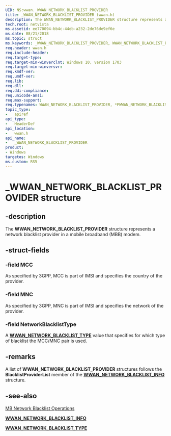 ```yaml
---
UID: NS:wwan._WWAN_NETWORK_BLACKLIST_PROVIDER
title: _WWAN_NETWORK_BLACKLIST_PROVIDER (wwan.h)
description: The WWAN_NETWORK_BLACKLIST_PROVIDER structure represents a network blacklist provider in a mobile broadband (MBB) modem.
tech.root: netvista
ms.assetid: ee770094-bb4c-44eb-a232-2de76de9ef6e
ms.date: 08/21/2018
ms.topic: struct
ms.keywords: _WWAN_NETWORK_BLACKLIST_PROVIDER, WWAN_NETWORK_BLACKLIST_PROVIDER, *PWWAN_NETWORK_BLACKLIST_PROVIDER, 
req.header: wwan.h
req.include-header:
req.target-type:
req.target-min-winverclnt: Windows 10, version 1703
req.target-min-winversvr:
req.kmdf-ver:
req.umdf-ver:
req.lib:
req.dll:
req.ddi-compliance:
req.unicode-ansi:
req.max-support:
req.typenames: WWAN_NETWORK_BLACKLIST_PROVIDER, *PWWAN_NETWORK_BLACKLIST_PROVIDER
topic_type: 
-	apiref
api_type: 
-	HeaderDef
api_location: 
-	wwan.h
api_name: 
-	_WWAN_NETWORK_BLACKLIST_PROVIDER
product: 
- Windows
targetos: Windows
ms.custom: RS5
---
```


# _WWAN_NETWORK_BLACKLIST_PROVIDER structure

## -description

The **WWAN_NETWORK_BLACKLIST_PROVIDER** structure represents a network blacklist provider in a mobile broadband (MBB) modem.

## -struct-fields

### -field MCC

As specified by 3GPP, MCC is part of IMSI and specifies the country of the provider.
 
### -field MNC

As specified by 3GPP, MNC is part of IMSI and specifies the network of the provider.
 
### -field NetworkBlacklistType

A [**WWAN_NETWORK_BLACKLIST_TYPE**](ne-wwan-_wwan_network_blacklist_type.md) value that specifies for which type of blacklist the MCC/MNC pair is used.

## -remarks

A list of **WWAN_NETWORK_BLACKLIST_PROVIDER** structures follows the **BlacklistProviderList** member of the [**WWAN_NETWORK_BLACKLIST_INFO**](ns-wwan-_wwan_network_blacklist_info.md) structure.

## -see-also

[MB Network Blacklist Operations](https://docs.microsoft.com/windows-hardware/drivers/network/mb-network-blacklist-operations)

[**WWAN_NETWORK_BLACKLIST_INFO**](ns-wwan-_wwan_network_blacklist_info.md)

[**WWAN_NETWORK_BLACKLIST_TYPE**](ne-wwan-_wwan_network_blacklist_type.md)
